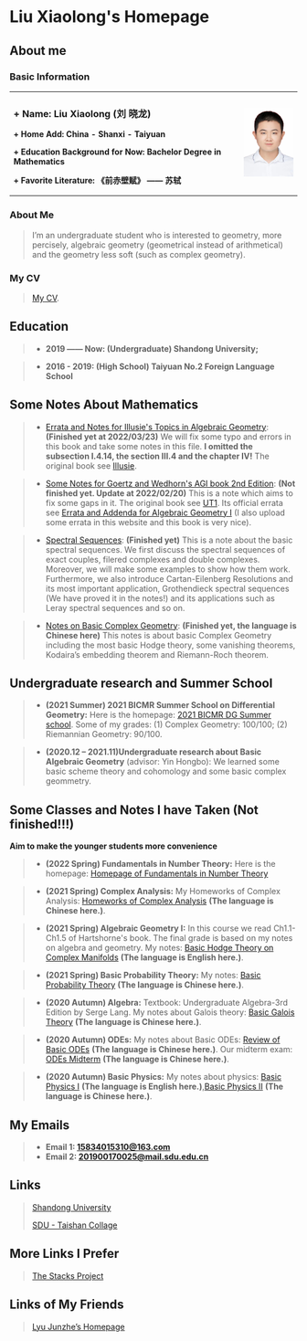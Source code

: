 # Liu Xiaolong's Homepage
## About me
### Basic Information

<table border="0">
  <tr>
    <td width="80%">
      <h3> + Name: Liu Xiaolong (刘 晓龙)</h3>
      <p><b> + Home Add: China - Shanxi - Taiyuan</b></p>
      <p><b> + Education Background for Now: Bachelor Degree in Mathematics</b></p>
      <p><b> + Favorite Literature: 《前赤壁赋》 —— 苏轼</b></p>
    </td>
    <td width="20%">
      <img src="/MyPhoto.jpg" width="100%"> 
    </td>
  </tr>
</table>

### About Me
> I’m an undergraduate student who is interested to geometry, more percisely, algebraic geometry (geometrical instead of arithmetical) and the geometry less soft (such as complex geometry).

### My CV
> [My CV](/cv_1.pdf).

## Education

> + **2019 —— Now: (Undergraduate) Shandong University;**

> + **2016 - 2019: (High School) Taiyuan No.2 Foreign Language School**

## Some Notes About Mathematics
> + [Errata and Notes for Illusie's Topics in Algebraic Geometry](/IllusieErrataNotes.pdf): **(Finished yet at 2022/03/23)** We will fix some typo and errors in this book and take some notes in this file. **I omitted the subsection I.4.14, the section III.4 and the chapter IV!** The original book see [Illusie](http://staff.ustc.edu.cn/~yiouyang/Illusie.pdf).

> + [Some Notes for Goertz and Wedhorn's AGI book 2nd Edition](/AGnotes1.pdf): **(Not finished yet. Update at 2022/02/20)** This is a note which aims to fix some gaps in it. The original book see [UT1](https://link.springer.com/content/pdf/10.1007%2F978-3-658-30733-2.pdf). Its official errata see [Errata and Addenda for Algebraic Geometry I](https://www.algebraic-geometry.de/errata/) (I also upload some errata in this website and this book is very nice).

> + [Spectral Sequences](/SpectralSequence.pdf): **(Finished yet)** This is a note about the basic spectral sequences. We first discuss the spectral sequences of exact couples, filered complexes and double complexes. Moreover, we will make some examples to show how them work. Furthermore, we also introduce Cartan-Eilenberg Resolutions and its most important
application, Grothendieck spectral sequences (We have proved it in the notes!) and its applications such as Leray spectral sequences and so on.

> + [Notes on Basic Complex Geometry](/ComManiBasis.pdf): **(Finished yet, the language is Chinese here)** This notes is about basic Complex Geometry including the most basic Hodge theory, some vanishing theorems, Kodaira’s embedding theorem and Riemann-Roch theorem.

## Undergraduate research and Summer School
> + **(2021 Summer) 2021 BICMR Summer School on Differential Geometry:** Here is the homepage: [2021 BICMR DG Summer school](https://bicmr.pku.edu.cn/cn/content/show/17-2464.html). 
> Some of my grades: (1) Complex Geometry: 100/100;
> (2) Riemannian Geometry: 90/100.

> + **(2020.12 – 2021.11)Undergraduate research about Basic Algebraic Geometry** (advisor: Yin Hongbo): We learned some basic scheme theory and cohomology and some basic complex geommetry.

## Some Classes and Notes I have Taken (Not finished!!!)
 **Aim to make the younger students more convenience**
> + **(2022 Spring) Fundamentals in Number Theory:** Here is the homepage: [Homepage of Fundamentals in Number Theory](https://faculty.sdu.edu.cn/brhuang/zh_CN/zdylm/1454369/list/index.htm)

> + **(2021 Spring) Complex Analysis:**  My Homeworks of Complex Analysis: [Homeworks of Complex Analysis](/complexanalHWAll.pdf)  **(The language is Chinese here.)**.

> + **(2021 Spring) Algebraic Geometry I:**  In this course we read Ch1.1-Ch1.5 of Hartshorne's book. The final grade is based on my notes on algebra and geometry. My notes: [Basic Hodge Theory on Complex Manifolds](HODGE.pdf) **(The language is English here.)**.

> + **(2021 Spring) Basic Probability Theory:**  My notes: [Basic Probability Theory](/Probability.pdf) **(The language is Chinese here.)**.

> + **(2020 Autumn) Algebra:** Textbook: Undergraduate Algebra-3rd Edition by Serge Lang. My notes about Galois theory: [Basic Galois Theory](/Galois.pdf) **(The language is Chinese here.)**.

> + **(2020 Autumn) ODEs:**  My notes about Basic ODEs: [Review of Basic ODEs](/ODE.pdf)  **(The language is Chinese here.)**. Our midterm exam: [ODEs Midterm](/ODEmid.pdf)  **(The language is Chinese here.)**.

> + **(2020 Autumn) Basic Physics:**  My notes about physics: [Basic Physics I](/Physics1.pdf)  **(The language is English here.)**,[Basic Physics II](/Physics2.pdf)  **(The language is Chinese here.)**.

## My Emails
> + **Email 1: 15834015310@163.com**
> + **Email 2: 201900170025@mail.sdu.edu.cn**

## Links
> [Shandong University](https://www.sdu.edu.cn/)
> 
> [SDU - Taishan Collage](https://www.tsxt.sdu.edu.cn/)


## More Links I Prefer
> [The Stacks Project](https://stacks.math.columbia.edu/)

## Links of My Friends
> [Lyu Junzhe’s Homepage](https://taiataiat.github.io/)
